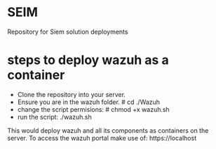 # SEIM
Repository for Siem solution deployments 

# steps to deploy wazuh as a container
- Clone the repository into your server.
- Ensure you are in the wazuh folder. # cd ./Wazuh
- change the script permisions: # chmod +x wazuh.sh
- run the script: ./wazuh.sh

This would deploy wazuh and all its components as containers on the server. To access the wazuh portal make use of: https://localhost



